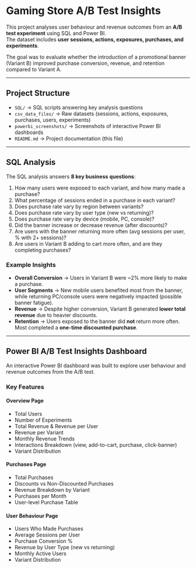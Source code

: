 # Gaming Store A/B Test Insights

This project analyses user behaviour and revenue outcomes from an **A/B test experiment** using SQL and Power BI.  
The dataset includes **user sessions, actions, exposures, purchases, and experiments**.  

The goal was to evaluate whether the introduction of a promotional banner (Variant B) improved purchase conversion, revenue, and retention compared to Variant A.

---

## Project Structure
- `SQL/` → SQL scripts answering key analysis questions  
- `csv_data_files/` → Raw datasets (sessions, actions, exposures, purchases, users, experiments)  
- `powerbi_screenshots/` → Screenshots of interactive Power BI dashboards  
- `README.md` → Project documentation (this file)  

---

## SQL Analysis

The SQL analysis answers **8 key business questions**:

1. How many users were exposed to each variant, and how many made a purchase?  
2. What percentage of sessions ended in a purchase in each variant?  
3. Does purchase rate vary by region between variants?  
4. Does purchase rate vary by user type (new vs returning)?  
5. Does purchase rate vary by device (mobile, PC, console)?  
6. Did the banner increase or decrease revenue (after discounts)?  
7. Are users with the banner returning more often (avg sessions per user, % with 2+ sessions)?  
8. Are users in Variant B adding to cart more often, and are they completing purchases?  

### Example Insights
- **Overall Conversion** → Users in Variant B were ~2% more likely to make a purchase.  
- **User Segments** → New mobile users benefited most from the banner, while returning PC/console users were negatively impacted (possible banner fatigue).  
- **Revenue** → Despite higher conversion, Variant B generated **lower total revenue** due to heavier discounts.  
- **Retention** → Users exposed to the banner did **not** return more often. Most completed a **one-time discounted purchase**.  

---

## Power BI A/B Test Insights Dashboard

An interactive Power BI dashboard was built to explore user behaviour and revenue outcomes from the A/B test.

### Key Features

#### **Overview Page**
- Total Users  
- Number of Experiments  
- Total Revenue & Revenue per User  
- Revenue per Variant  
- Monthly Revenue Trends  
- Interactions Breakdown (view, add-to-cart, purchase, click-banner)  
- Variant Distribution  

#### **Purchases Page**
- Total Purchases  
- Discounts vs Non-Discounted Purchases  
- Revenue Breakdown by Variant  
- Purchases per Month  
- User-level Purchase Table  

#### **User Behaviour Page**
- Users Who Made Purchases  
- Average Sessions per User  
- Purchase Conversion %  
- Revenue by User Type (new vs returning)  
- Monthly Active Users  
- Variant Distribution  
